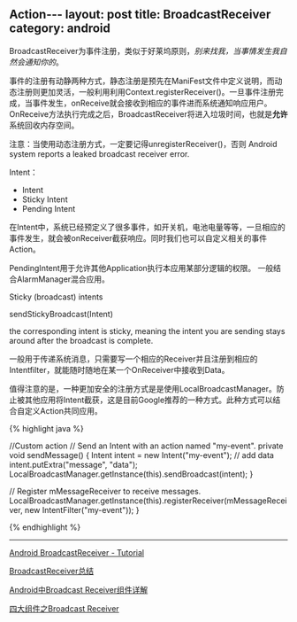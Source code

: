 Action---
layout: post
title: BroadcastReceiver
category: android
---

BroadcastReceiver为事件注册，类似于好莱坞原则，*别来找我，当事情发生我自然会通知你的*。

事件的注册有动静两种方式，静态注册是预先在ManiFest文件中定义说明，而动态注册则更加灵活，一般利用利用Context.registerReceiver()。一旦事件注册完成，当事件发生，onReceive就会接收到相应的事件进而系统通知响应用户。OnReceive方法执行完成之后，BroadcastReceiver将进入垃圾时间，也就是**允许**系统回收内存空间。

注意：当使用动态注册方式，一定要记得unregisterReceiver()，否则 Android system reports a leaked broadcast receiver error.

Intent：

* Intent            
* Sticky Intent         
* Pending Intent

在Intent中，系统已经预定义了很多事件，如开关机，电池电量等等，一旦相应的事件发生，就会被onReceiver截获响应。同时我们也可以自定义相关的事件Action。

PendingIntent用于允许其他Application执行本应用某部分逻辑的权限。
一般结合AlarmManager混合应用。


Sticky (broadcast) intents

sendStickyBroadcast(Intent) 

the corresponding intent is sticky, meaning the intent you are sending stays around after the broadcast is complete.

一般用于传递系统消息，只需要写一个相应的Receiver并且注册到相应的Intentfilter，就能随时随地在某一个OnReceiver中接收到Data。

值得注意的是，一种更加安全的注册方式是是使用LocalBroadcastManager。防止被其他应用将Intent截获，这是目前Google推荐的一种方式。此种方式可以结合自定义Action共同应用。

{% highlight java %}

//Custom action 
// Send an Intent with an action named "my-event". 
private void sendMessage() {
  Intent intent = new Intent("my-event");
  // add data
  intent.putExtra("message", "data");
  LocalBroadcastManager.getInstance(this).sendBroadcast(intent);
} 


// Register mMessageReceiver to receive messages.
  LocalBroadcastManager.getInstance(this).registerReceiver(mMessageReceiver,
      new IntentFilter("my-event"));
}


{% endhighlight %}




---

[Android BroadcastReceiver - Tutorial](http://www.vogella.com/tutorials/AndroidBroadcastReceiver/article.html)

[BroadcastReceiver总结](http://cthhqu.blog.51cto.com/7598297/1282534)

[Android中Broadcast Receiver组件详解](http://blog.csdn.net/zuolongsnail/article/details/6450156#comments)

[四大组件之Broadcast Receiver](http://www.oschina.net/question/157182_45595)
